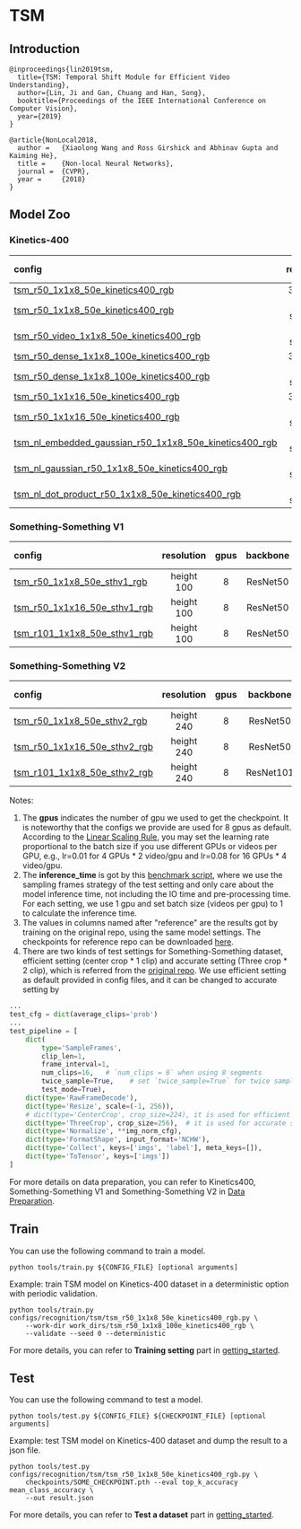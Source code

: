 # TSM

## Introduction
```
@inproceedings{lin2019tsm,
  title={TSM: Temporal Shift Module for Efficient Video Understanding},
  author={Lin, Ji and Gan, Chuang and Han, Song},
  booktitle={Proceedings of the IEEE International Conference on Computer Vision},
  year={2019}
}

@article{NonLocal2018,
  author =   {Xiaolong Wang and Ross Girshick and Abhinav Gupta and Kaiming He},
  title =    {Non-local Neural Networks},
  journal =  {CVPR},
  year =     {2018}
}
```

## Model Zoo

### Kinetics-400

|config | resolution | gpus | backbone | pretrain | top1 acc| top5 acc | reference top1 acc | reference top5 acc | inference_time(video/s) | gpu_mem(M)| ckpt | log| json|
|:--|:--:|:--:|:--:|:--:|:--:|:--:|:--:|:--:|:--:|:--:|:--:|:--:|:--:|
|[tsm_r50_1x1x8_50e_kinetics400_rgb](/configs/recognition/tsm/tsm_r50_1x1x8_50e_kinetics400_rgb.py) |340x256|8| ResNet50| ImageNet |70.24|89.56|[70.36](https://github.com/mit-han-lab/temporal-shift-module/blob/8d53d6fda40bea2f1b37a6095279c4b454d672bd/scripts/train_tsm_kinetics_rgb_8f.sh)|[89.49](https://github.com/mit-han-lab/temporal-shift-module/blob/8d53d6fda40bea2f1b37a6095279c4b454d672bd/scripts/train_tsm_kinetics_rgb_8f.sh)|74.0 (8x1 frames)| 7079 | [ckpt](https://download.openmmlab.com/mmaction/recognition/tsm/tsm_r50_1x1x8_50e_kinetics400_rgb/tsm_r50_1x1x8_50e_kinetics400_rgb_20200607-af7fb746.pth) | [log](https://download.openmmlab.com/mmaction/recognition/tsm/tsm_r50_1x1x8_50e_kinetics400_rgb/20200607_211800.log)| [json](https://download.openmmlab.com/mmaction/recognition/tsm/tsm_r50_1x1x8_50e_kinetics400_rgb/20200607_211800.log.json)|
|[tsm_r50_1x1x8_50e_kinetics400_rgb](/configs/recognition/tsm/tsm_r50_1x1x8_50e_kinetics400_rgb.py) |short-side 256|8| ResNet50| ImageNet |70.59|89.52|x|x|x|7079|[ckpt](https://download.openmmlab.com/mmaction/recognition/tsm/tsm_r50_256p_1x1x8_50e_kinetics400_rgb/tsm_r50_256p_1x1x8_50e_kinetics400_rgb_20200726-020785e2.pth)|[log](https://download.openmmlab.com/mmaction/recognition/tsm/tsm_r50_256p_1x1x8_50e_kinetics400_rgb/20200725_031623.log)|[json](https://download.openmmlab.com/mmaction/recognition/tsm/tsm_r50_256p_1x1x8_50e_kinetics400_rgb/20200725_031623.log.json)|
|[tsm_r50_video_1x1x8_50e_kinetics400_rgb](/configs/recognition/tsm/tsm_r50_video_1x1x8_50e_kinetics400_rgb.py) |short-side 256|8| ResNet50| ImageNet |70.25|89.66|[70.36](https://github.com/mit-han-lab/temporal-shift-module/blob/8d53d6fda40bea2f1b37a6095279c4b454d672bd/scripts/train_tsm_kinetics_rgb_8f.sh)|[89.49](https://github.com/mit-han-lab/temporal-shift-module/blob/8d53d6fda40bea2f1b37a6095279c4b454d672bd/scripts/train_tsm_kinetics_rgb_8f.sh)|74.0 (8x1 frames)| 7077 | [ckpt]( https://download.openmmlab.com/mmaction/recognition/tsm/tsm_r50_video_1x1x8_100e_kinetics400_rgb/tsm_r50_video_1x1x8_100e_kinetics400_rgb_20200702-a77f4328.pth) | [log](https://download.openmmlab.com/mmaction/recognition/tsm/tsm_r50_video_1x1x8_100e_kinetics400_rgb/tsm_r50_video_2d_1x1x8_50e_kinetics400_rgb.log)| [json](https://download.openmmlab.com/mmaction/recognition/tsm/tsm_r50_video_1x1x8_100e_kinetics400_rgb/tsm_r50_video_2d_1x1x8_50e_kinetics400_rgb.log.json)|
|[tsm_r50_dense_1x1x8_100e_kinetics400_rgb](/configs/recognition/tsm/tsm_r50_dense_1x1x8_100e_kinetics400_rgb.py) |340x256|8x4| ResNet50 | ImageNet|72.9|90.44|[72.22](https://github.com/mit-han-lab/temporal-shift-module/tree/8d53d6fda40bea2f1b37a6095279c4b454d672bd#dense-sample)|[90.37](https://github.com/mit-han-lab/temporal-shift-module/tree/8d53d6fda40bea2f1b37a6095279c4b454d672bd#dense-sample)|11.5 (8x10 frames)| 7079 | [ckpt](https://download.openmmlab.com/mmaction/recognition/tsm/tsm_r50_dense_1x1x8_100e_kinetics400_rgb/tsm_r50_dense_1x1x8_100e_kinetics400_rgb_20200626-91a54551.pth) | [log](https://download.openmmlab.com/mmaction/recognition/tsm/tsm_r50_dense_1x1x8_100e_kinetics400_rgb/20200626_213415.log)| [json](https://download.openmmlab.com/mmaction/recognition/tsm/tsm_r50_dense_1x1x8_100e_kinetics400_rgb/20200626_213415.log.json)|
|[tsm_r50_dense_1x1x8_100e_kinetics400_rgb](/configs/recognition/tsm/tsm_r50_dense_1x1x8_100e_kinetics400_rgb.py) |short-side 256|8| ResNet50 | ImageNet|73.38|91.02|x|x|x|7079|[ckpt](https://download.openmmlab.com/mmaction/recognition/tsm/tsm_r50_dense_256p_1x1x8_100e_kinetics400_rgb/tsm_r50_dense_256p_1x1x8_100e_kinetics400_rgb_20200727-e1e0c785.pth)|[log](https://download.openmmlab.com/mmaction/recognition/tsm/tsm_r50_dense_256p_1x1x8_100e_kinetics400_rgb/20200725_032043.log)|[json](https://download.openmmlab.com/mmaction/recognition/tsm/tsm_r50_dense_256p_1x1x8_100e_kinetics400_rgb/20200725_032043.log.json)|
|[tsm_r50_1x1x16_50e_kinetics400_rgb](/configs/recognition/tsm/tsm_r50_1x1x16_50e_kinetics400_rgb.py) |340x256|8| ResNet50| ImageNet |72.09|90.37|[70.67](https://github.com/mit-han-lab/temporal-shift-module/blob/8d53d6fda40bea2f1b37a6095279c4b454d672bd/scripts/train_tsm_kinetics_rgb_16f.sh)|[89.98](https://github.com/mit-han-lab/temporal-shift-module/blob/8d53d6fda40bea2f1b37a6095279c4b454d672bd/scripts/train_tsm_kinetics_rgb_16f.sh)|47.0 (16x1 frames)| 10404  | [ckpt](https://download.openmmlab.com/mmaction/recognition/tsm/tsm_r50_1x1x16_50e_kinetics400_rgb/tsm_r50_340x256_1x1x16_50e_kinetics400_rgb_20201011-2f27f229.pth) | [log](https://download.openmmlab.com/mmaction/recognition/tsm/tsm_r50_1x1x16_50e_kinetics400_rgb/20201011_205356.log)| [json](https://download.openmmlab.com/mmaction/recognition/tsm/tsm_r50_1x1x16_50e_kinetics400_rgb/20201011_205356.log.json)|
|[tsm_r50_1x1x16_50e_kinetics400_rgb](/configs/recognition/tsm/tsm_r50_1x1x16_50e_kinetics400_rgb.py) |short-side 256|8x4| ResNet50| ImageNet |71.89|90.73|x|x|x|10398|[ckpt](https://download.openmmlab.com/mmaction/recognition/tsm/tsm_r50_256p_1x1x16_50e_kinetics400_rgb/tsm_r50_256p_1x1x16_50e_kinetics400_rgb_20201010-85645c2a.pth)|[log](https://download.openmmlab.com/mmaction/recognition/tsm/tsm_r50_256p_1x1x16_50e_kinetics400_rgb/20201010_224825.log)|[json](https://download.openmmlab.com/mmaction/recognition/tsm/tsm_r50_256p_1x1x16_50e_kinetics400_rgb/20201010_224825.log.json)|
|[tsm_nl_embedded_gaussian_r50_1x1x8_50e_kinetics400_rgb](/configs/recognition/tsm/tsm_nl_embedded_gaussian_r50_1x1x8_50e_kinetics400_rgb.py)|short-side 320|8x4| ResNet50| ImageNet |72.03|90.25|71.81|90.36|x|8931|[ckpt](https://download.openmmlab.com/mmaction/recognition/tsm/tsm_nl_embedded_gaussian_r50_1x1x8_50e_kinetics400_rgb/tsm_nl_embedded_gaussian_r50_1x1x8_50e_kinetics400_rgb_20200724-f00f1336.pth)|[log](https://download.openmmlab.com/mmaction/recognition/tsm/tsm_nl_embedded_gaussian_r50_1x1x8_50e_kinetics400_rgb/20200724_120023.log)|[json](https://download.openmmlab.com/mmaction/recognition/tsm/tsm_nl_embedded_gaussian_r50_1x1x8_50e_kinetics400_rgb/20200724_120023.log.json)|
|[tsm_nl_gaussian_r50_1x1x8_50e_kinetics400_rgb](/configs/recognition/tsm/tsm_nl_gaussian_r50_1x1x8_50e_kinetics400_rgb.py)|short-side 320|8x4| ResNet50| ImageNet |70.70|89.90|x|x|x|10125|[ckpt](https://download.openmmlab.com/mmaction/recognition/tsm/tsm_nl_gaussian_r50_1x1x8_50e_kinetics400_rgb/tsm_nl_gaussian_r50_1x1x8_50e_kinetics400_rgb_20200816-b93fd297.pth)|[log](https://download.openmmlab.com/mmaction/recognition/tsm/tsm_nl_gaussian_r50_1x1x8_50e_kinetics400_rgb/20200815_210253.log)|[json](https://download.openmmlab.com/mmaction/recognition/tsm/tsm_nl_gaussian_r50_1x1x8_50e_kinetics400_rgb/20200815_210253.log.json)|
|[tsm_nl_dot_product_r50_1x1x8_50e_kinetics400_rgb](/configs/recognition/tsm/tsm_nl_dot_product_r50_1x1x8_50e_kinetics400_rgb.py)|short-side 320|8x4|ResNet50| ImageNet |71.60|90.34|x|x|x|8358|[ckpt](https://download.openmmlab.com/mmaction/recognition/tsm/tsm_nl_dot_product_r50_1x1x8_50e_kinetics400_rgb/tsm_nl_dot_product_r50_1x1x8_50e_kinetics400_rgb_20200724-d8ad84d2.pth)|[log](https://download.openmmlab.com/mmaction/recognition/tsm/tsm_nl_dot_product_r50_1x1x8_50e_kinetics400_rgb/20200723_220442.log)|[json](https://download.openmmlab.com/mmaction/recognition/tsm/tsm_nl_dot_product_r50_1x1x8_50e_kinetics400_rgb/20200723_220442.log.json)|

### Something-Something V1

|config | resolution | gpus | backbone| pretrain | top1 acc (efficient/accurate)| top5 acc (efficient/accurate)| reference top1 acc (efficient/accurate)| reference top5 acc (efficient/accurate)| gpu_mem(M)  | ckpt | log| json|
|:--|:--:|:--:|:--:|:--:|:--:|:--:|:--:|:--:|:--:|:--:|:--:|:--:|
|[tsm_r50_1x1x8_50e_sthv1_rgb](/configs/recognition/tsm/tsm_r50_1x1x8_50e_sthv1_rgb.py) |height 100|8| ResNet50 | ImageNet|45.46 / 47.21|74.71 / 76.09|[45.50 / 47.33](https://github.com/mit-han-lab/temporal-shift-module/tree/8d53d6fda40bea2f1b37a6095279c4b454d672bd#training)|[74.34 / 76.60](https://github.com/mit-han-lab/temporal-shift-module/tree/8d53d6fda40bea2f1b37a6095279c4b454d672bd#training)| 7077| [ckpt](https://download.openmmlab.com/mmaction/recognition/tsm/tsm_r50_1x1x8_50e_sthv1_rgb/tsm_r50_1x1x8_50e_sthv1_rgb_20200616-3417f361.pth) | [log](https://download.openmmlab.com/mmaction/recognition/tsm/tsm_r50_1x1x8_50e_sthv1_rgb/20200616_022852.log)| [json](https://download.openmmlab.com/mmaction/recognition/tsm/tsm_r50_1x1x8_50e_sthv1_rgb/20200616_022852.log.json)|
|[tsm_r50_1x1x16_50e_sthv1_rgb](/configs/recognition/tsm/tsm_r50_1x1x16_50e_sthv1_rgb.py)|height 100|8| ResNet50 | ImageNet|47.62 / 49.28|76.63 / 77.82|[47.05 / 48.61](https://github.com/mit-han-lab/temporal-shift-module/tree/8d53d6fda40bea2f1b37a6095279c4b454d672bd#training)|[76.40 / 77.96](https://github.com/mit-han-lab/temporal-shift-module/tree/8d53d6fda40bea2f1b37a6095279c4b454d672bd#training)|10390|[ckpt](https://download.openmmlab.com/mmaction/recognition/tsm/tsm_r50_1x1x16_50e_sthv1_rgb/tsm_r50_1x1x16_50e_sthv1_rgb_20201010-17fa49f6.pth)|[log](https://download.openmmlab.com/mmaction/recognition/tsm/tsm_r50_1x1x16_50e_sthv1_rgb/20201010_221240.log)|[json](https://download.openmmlab.com/mmaction/recognition/tsm/tsm_r50_1x1x16_50e_sthv1_rgb/20201010_221240.log.json)|
|[tsm_r101_1x1x8_50e_sthv1_rgb](/configs/recognition/tsm/tsm_r101_1x1x8_50e_sthv1_rgb.py)|height 100|8| ResNet50 | ImageNet|45.72 / 48.43|74.67 / 76.72|[46.64 / 48.13](https://github.com/mit-han-lab/temporal-shift-module/tree/8d53d6fda40bea2f1b37a6095279c4b454d672bd#training)|[75.40 / 77.31](https://github.com/mit-han-lab/temporal-shift-module/tree/8d53d6fda40bea2f1b37a6095279c4b454d672bd#training)|9800|[ckpt](https://download.openmmlab.com/mmaction/recognition/tsm/tsm_r101_1x1x8_50e_sthv1_rgb/tsm_r101_1x1x8_50e_sthv1_rgb_20201010-43fedf2e.pth)|[log](https://download.openmmlab.com/mmaction/recognition/tsm/tsm_r101_1x1x8_50e_sthv1_rgb/20201010_224055.log)|[json](https://download.openmmlab.com/mmaction/recognition/tsm/tsm_r101_1x1x8_50e_sthv1_rgb/20201010_224055.log.json)|

### Something-Something V2

|config | resolution | gpus | backbone | pretrain| top1 acc (efficient/accurate)| top5 acc (efficient/accurate)|  reference top1 acc (efficient/accurate)| reference top5 acc (efficient/accurate)| gpu_mem(M)  | ckpt | log| json|
|:--|:--:|:--:|:--:|:--:|:--:|:--:|:--:|:--:|:--:|:--:|:--:|:--:|
|[tsm_r50_1x1x8_50e_sthv2_rgb](/configs/recognition/tsm/tsm_r50_1x1x8_50e_sthv2_rgb.py) |height 240|8| ResNet50| ImageNet |57.86 / 61.12|84.67 / 86.26|[57.98 / 60.69](https://github.com/mit-han-lab/temporal-shift-module/tree/8d53d6fda40bea2f1b37a6095279c4b454d672bd#training)|[84.57 / 86.28](https://github.com/mit-han-lab/temporal-shift-module/tree/8d53d6fda40bea2f1b37a6095279c4b454d672bd#training)| 7069 | [ckpt](https://download.openmmlab.com/mmaction/recognition/tsm/tsm_r50_1x1x8_50e_sthv2_rgb/tsm_r50_1x1x8_50e_sthv2_rgb_20200912-033c4ac6.pth)|[log](https://download.openmmlab.com/mmaction/recognition/tsm/tsm_r50_1x1x8_50e_sthv2_rgb/20200912_140737.log)|[json](https://download.openmmlab.com/mmaction/recognition/tsm/tsm_r50_1x1x8_50e_sthv2_rgb/20200912_140737.log.json)|
|[tsm_r50_1x1x16_50e_sthv2_rgb](/configs/recognition/tsm/tsm_r50_1x1x16_50e_sthv2_rgb.py) |height 240|8| ResNet50| ImageNet |59.93 / 62.04|86.10 / 87.35|[58.90 / 60.98](https://github.com/mit-han-lab/temporal-shift-module/tree/8d53d6fda40bea2f1b37a6095279c4b454d672bd#training)|[85.29 / 86.60](https://github.com/mit-han-lab/temporal-shift-module/tree/8d53d6fda40bea2f1b37a6095279c4b454d672bd#training)| 10400| [ckpt](https://download.openmmlab.com/mmaction/recognition/tsm/tsm_r50_1x1x16_50e_sthv2_rgb/tsm_r50_1x1x16_50e_sthv2_rgb_20201010-16469c6f.pth) | [log](https://download.openmmlab.com/mmaction/recognition/tsm/tsm_r50_1x1x16_50e_sthv2_rgb/20201010_224215.log)| [json](https://download.openmmlab.com/mmaction/recognition/tsm/tsm_r50_1x1x16_50e_sthv2_rgb/20201010_224215.log.json)|
|[tsm_r101_1x1x8_50e_sthv2_rgb](/configs/recognition/tsm/tsm_r101_1x1x8_50e_sthv2_rgb.py) |height 240|8| ResNet101 | ImageNet|58.59 / 61.51|85.07 / 86.90|[58.89 / 61.36](https://github.com/mit-han-lab/temporal-shift-module/tree/8d53d6fda40bea2f1b37a6095279c4b454d672bd#training)|[85.14 / 87.00](https://github.com/mit-han-lab/temporal-shift-module/tree/8d53d6fda40bea2f1b37a6095279c4b454d672bd#training)| 9784 | [ckpt](https://download.openmmlab.com/mmaction/recognition/tsm/tsm_r101_1x1x8_50e_sthv2_rgb/tsm_r101_1x1x8_50e_sthv2_rgb_20201010-98cdedb8.pth) | [log](https://download.openmmlab.com/mmaction/recognition/tsm/tsm_r101_1x1x8_50e_sthv2_rgb/20201010_224100.log)| [json](https://download.openmmlab.com/mmaction/recognition/tsm/tsm_r101_1x1x8_50e_sthv2_rgb/20201010_224100.log.json)|

Notes:
1. The **gpus** indicates the number of gpu we used to get the checkpoint. It is noteworthy that the configs we provide are used for 8 gpus as default.
According to the [Linear Scaling Rule](https://arxiv.org/abs/1706.02677), you may set the learning rate proportional to the batch size if you use different GPUs or videos per GPU,
e.g., lr=0.01 for 4 GPUs * 2 video/gpu and lr=0.08 for 16 GPUs * 4 video/gpu.
2. The **inference_time** is got by this [benchmark script](/tools/analysis/benchmark.py), where we use the sampling frames strategy of the test setting and only care about the model inference time,
not including the IO time and pre-processing time. For each setting, we use 1 gpu and set batch size (videos per gpu) to 1 to calculate the inference time.
3. The values in columns named after "reference" are the results got by training on the original repo, using the same model settings. The checkpoints for reference repo can be downloaded [here](https://download.openmmlab.com/mmaction/recognition/tsm/tsm_reference_ckpt.rar).
4. There are two kinds of test settings for Something-Something dataset, efficient setting (center crop * 1 clip) and accurate setting (Three crop * 2 clip), which is referred from the [original repo](https://github.com/mit-han-lab/temporal-shift-module/tree/8d53d6fda40bea2f1b37a6095279c4b454d672bd).
We use efficient setting as default provided in config files, and it can be changed to accurate setting by
```python
...
test_cfg = dict(average_clips='prob')
...
test_pipeline = [
    dict(
        type='SampleFrames',
        clip_len=1,
        frame_interval=1,
        num_clips=16,   # `num_clips = 8` when using 8 segments
        twice_sample=True,    # set `twice_sample=True` for twice sample in accurate setting
        test_mode=True),
    dict(type='RawFrameDecode'),
    dict(type='Resize', scale=(-1, 256)),
    # dict(type='CenterCrop', crop_size=224), it is used for efficient setting
    dict(type='ThreeCrop', crop_size=256),  # it is used for accurate setting
    dict(type='Normalize', **img_norm_cfg),
    dict(type='FormatShape', input_format='NCHW'),
    dict(type='Collect', keys=['imgs', 'label'], meta_keys=[]),
    dict(type='ToTensor', keys=['imgs'])
]
```

For more details on data preparation, you can refer to Kinetics400, Something-Something V1 and Something-Something V2 in [Data Preparation](/docs/data_preparation.md).

## Train
You can use the following command to train a model.
```shell
python tools/train.py ${CONFIG_FILE} [optional arguments]
```

Example: train TSM model on Kinetics-400 dataset in a deterministic option with periodic validation.
```shell
python tools/train.py configs/recognition/tsm/tsm_r50_1x1x8_50e_kinetics400_rgb.py \
    --work-dir work_dirs/tsm_r50_1x1x8_100e_kinetics400_rgb \
    --validate --seed 0 --deterministic
```

For more details, you can refer to **Training setting** part in [getting_started](/docs/getting_started.md#training-setting).

## Test
You can use the following command to test a model.
```shell
python tools/test.py ${CONFIG_FILE} ${CHECKPOINT_FILE} [optional arguments]
```

Example: test TSM model on Kinetics-400 dataset and dump the result to a json file.
```shell
python tools/test.py configs/recognition/tsm/tsm_r50_1x1x8_50e_kinetics400_rgb.py \
    checkpoints/SOME_CHECKPOINT.pth --eval top_k_accuracy mean_class_accuracy \
    --out result.json
```

For more details, you can refer to **Test a dataset** part in [getting_started](/docs/getting_started.md#test-a-dataset).
